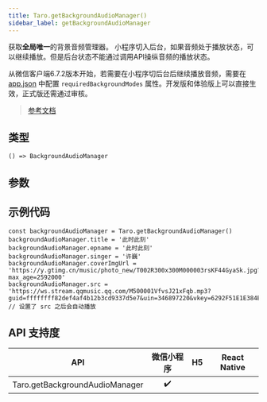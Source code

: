 ```yaml
---
title: Taro.getBackgroundAudioManager()
sidebar_label: getBackgroundAudioManager
---
```


获取**全局唯一**的背景音频管理器。 小程序切入后台，如果音频处于播放状态，可以继续播放。但是后台状态不能通过调用API操纵音频的播放状态。

从微信客户端6.7.2版本开始，若需要在小程序切后台后继续播放音频，需要在 [app.json](https://developers.weixin.qq.com/miniprogram/dev/reference/configuration/app.html) 中配置 `requiredBackgroundModes` 属性。开发版和体验版上可以直接生效，正式版还需通过审核。

> [参考文档](https://developers.weixin.qq.com/miniprogram/dev/api/media/background-audio/wx.getBackgroundAudioManager.html)

## 类型

```tsx
() => BackgroundAudioManager
```

## 参数

## 示例代码

```tsx
const backgroundAudioManager = Taro.getBackgroundAudioManager()
backgroundAudioManager.title = '此时此刻'
backgroundAudioManager.epname = '此时此刻'
backgroundAudioManager.singer = '许巍'
backgroundAudioManager.coverImgUrl = 'https://y.gtimg.cn/music/photo_new/T002R300x300M000003rsKF44GyaSk.jpg?max_age=2592000'
backgroundAudioManager.src = 'https://ws.stream.qqmusic.qq.com/M500001VfvsJ21xFqb.mp3?guid=ffffffff82def4af4b12b3cd9337d5e7&uin=346897220&vkey=6292F51E1E384E061FF02C31F716658E5C81F5594D561F2E88B854E81CAAB7806D5E4F103E55D33C16F3FAC506D1AB172DE8600B37E43FAD&fromtag=46' // 设置了 src 之后会自动播放
```

## API 支持度

|              API               | 微信小程序 | H5 | React Native |
|:------------------------------:|:-----:|:--:|:------------:|
| Taro.getBackgroundAudioManager |  ✔️   |    |              |
